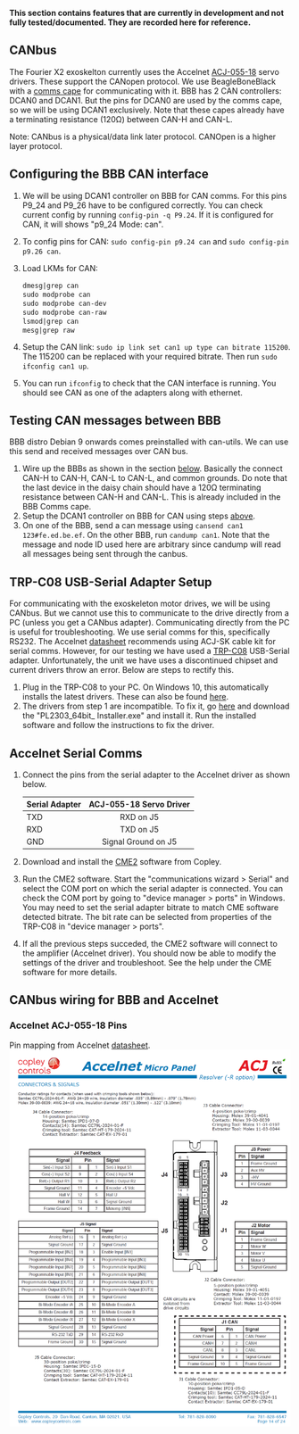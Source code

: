 **This section contains features that are currently in development and not fully tested/documented. They are recorded here for reference.**
## CANbus
The Fourier X2 exoskelton currently uses the Accelnet [ACJ-055-18](https://www.copleycontrols.com/en/products/acj-055-18) servo drivers. These support the CANopen protocol. We use BeagleBoneBlack with a [comms cape](https://github.com/beagleboard/capes/tree/master/beaglebone/Comms) for communicating with it. BBB has 2 CAN controllers: DCAN0 and DCAN1. But the pins for DCAN0 are used by the comms cape, so we will be using DCAN1 exclusively. Note that these capes already have a terminating resistance (120Ω) between CAN-H and CAN-L.

Note: CANbus is a physical/data link later protocol. CANOpen is a higher layer protocol.

## Configuring the BBB CAN interface
1. We will be using DCAN1 controller on BBB for CAN comms. For this pins P9_24 and P9_26 have to be configured correctly. You can check current config by running `config-pin -q P9.24`. If it is configured for CAN, it will shows "p9_24 Mode: can".
2. To config pins for CAN: `sudo config-pin p9.24 can` and `sudo config-pin p9.26 can`.
3. Load LKMs for CAN:

    ```
    dmesg|grep can
    sudo modprobe can
    sudo modprobe can-dev
    sudo modprobe can-raw
    lsmod|grep can
    mesg|grep raw
    ```

5. Setup the CAN link: `sudo ip link set can1 up type can bitrate 115200`. The 115200 can be replaced with your required bitrate. Then run `sudo ifconfig can1 up`.
6. You can run `ifconfig` to check that the CAN interface is running. You should see CAN as one of the adapters along with ethernet. 

## Testing CAN messages between BBB
BBB distro Debian 9 onwards comes preinstalled with can-utils. We can use this send and received messages over CAN bus. 
1. Wire up the BBBs as shown in the section [below](https://embeded.readthedocs.io/en/latest/canbus/#canbus-wiring-for-bbb-and-accelnet). Basically the connect CAN-H to CAN-H, CAN-L to CAN-L, and common grounds. Do note that the last device in the daisy chain should have a 120Ω terminating resistance between CAN-H and CAN-L. This is already included in the BBB Comms cape. 
2. Setup the DCAN1 controller on BBB for CAN using steps [above](https://embeded.readthedocs.io/en/latest/canbus/#configuring-the-bbb-can-interface).
3. On one of the BBB, send a can message using `cansend can1 123#fe.ed.be.ef`. On the other BBB, run `candump can1`. Note that the message and node ID used here are arbitrary since candump will read all messages being sent through the canbus.

## TRP-C08 USB-Serial Adapter Setup
For communicating with the exoskeleton motor drives, we will be using CANbus. But we cannot use this to communicate to the drive directly from a PC (unless you get a CANbus adapter). Communicating directly from the PC is useful for troubleshooting. We use serial comms for this, specifically RS232. 
The Accelnet [datasheet](https://www.copleycontrols.com/wp-content/uploads/2018/02/Accelnet_Micro_Panel_CANopen-ACJ-Datasheet-Datasheet.pdf) recommends using ACJ-SK cable kit for serial comms. However, for our testing we have used a [TRP-C08](http://www.trycom.com.tw/TRP-C08.htm) USB-Serial adapter. Unfortunately, the unit we have uses a discontinued chipset and current drivers throw an error. Below are steps to rectify this.

1. Plug in the TRP-C08 to your PC. On Windows 10, this automatically installs the latest drivers. These can also be found [here](http://www.trycom.com.tw/DOWNLOAD.htm). 
2. The drivers from step 1 are incompatible. To fix it, go [here](http://www.ifamilysoftware.com/news37.html) and download the "PL2303_64bit_ Installer.exe" and install it. Run the installed software and follow the instructions to fix the driver.

## Accelnet Serial Comms
1. Connect the pins from the serial adapter to the Accelnet driver as shown below. 
    
    | Serial Adapter| ACJ-055-18 Servo Driver|
    | ------------- |:----------------------:|
    | TXD           | RXD on J5              |
    | RXD           | TXD on J5              |
    | GND           | Signal Ground on J5    |

3. Download and install the [CME2](https://www.copleycontrols.com/en/products/acj-055-18/) software from Copley.
4. Run the CME2 software. Start the "communications wizard > Serial" and select the COM port on which the serial adapter is connected. You can check the COM port by going to "device manager > ports" in Windows. You may need to set the serial adapter bitrate to match CME software detected bitrate. The bit rate can be selected from properties of the TRP-C08 in "device manager > ports".
5. If all the previous steps succeded, the CME2 software will connect to the amplifier (Accelnet driver). You should now be able to modify the settings of the driver and troubleshoot. See the help under the CME software for more details. 

## CANbus wiring for BBB and Accelnet
### Accelnet ACJ-055-18 Pins
Pin mapping from Accelnet [datasheet](https://www.copleycontrols.com/wp-content/uploads/2018/02/Accelnet_Micro_Panel_CANopen-ACJ-Datasheet-Datasheet.pdf).
![ACJ-055-18](img/accelnetWiring.png)
